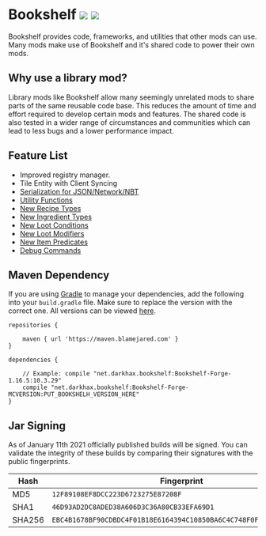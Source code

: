 # Bookshelf [![](http://cf.way2muchnoise.eu/228525.svg)](https://minecraft.curseforge.com/projects/bookshelf) [![](http://cf.way2muchnoise.eu/versions/228525.svg)](https://minecraft.curseforge.com/projects/bookshelf)

Bookshelf provides code, frameworks, and utilities that other mods can use. Many mods make use of Bookshelf and it's shared code to power their own mods.

## Why use a library mod?
Library mods like Bookshelf allow many seemingly unrelated mods to share parts of the same reusable code base. This reduces the amount of time and effort required to develop certain mods and features. The shared code is also tested in a wider range of circumstances and communities which can lead to less bugs and a lower performance impact.

## Feature List
- Improved registry manager.
- Tile Entity with Client Syncing
- [Serialization for JSON/Network/NBT](https://github.com/Darkhax-Minecraft/Bookshelf/blob/1.16.3/src/main/java/net/darkhax/bookshelf/serialization/Serializers.java)
- [Utility Functions](https://github.com/Darkhax-Minecraft/Bookshelf/tree/1.16.3/src/main/java/net/darkhax/bookshelf/util)
- [New Recipe Types](https://github.com/Darkhax-Minecraft/Bookshelf/wiki/Data-Packs#recipe-types)
- [New Ingredient Types](https://github.com/Darkhax-Minecraft/Bookshelf/wiki/Data-Packs#ingredients)
- [New Loot Conditions](https://github.com/Darkhax-Minecraft/Bookshelf/wiki/Data-Packs#loot-conditions)
- [New Loot Modifiers](https://github.com/Darkhax-Minecraft/Bookshelf/wiki/Data-Packs#global-loot-modifiers)
- [New Item Predicates](https://github.com/Darkhax-Minecraft/Bookshelf/wiki/Data-Packs#item-predicates)
- [Debug Commands](https://github.com/Darkhax-Minecraft/Bookshelf/wiki/Commands)

## Maven Dependency
If you are using [Gradle](https://gradle.org) to manage your dependencies, add the following into your `build.gradle` file. Make sure to replace the version with the correct one. All versions can be viewed [here](https://maven.mcmoddev.com/net/darkhax/bookshelf/).
```
repositories {

    maven { url 'https://maven.blamejared.com' }
}

dependencies {

    // Example: compile "net.darkhax.bookshelf:Bookshelf-Forge-1.16.5:10.3.29"
    compile "net.darkhax.bookshelf:Bookshelf-Forge-MCVERSION:PUT_BOOKSHELH_VERSION_HERE"
}
```

## Jar Signing

As of January 11th 2021 officially published builds will be signed. You can validate the integrity of these builds by comparing their signatures with the public fingerprints.

| Hash   | Fingerprint                                                        |
|--------|--------------------------------------------------------------------|
| MD5    | `12F89108EF8DCC223D6723275E87208F`                                 |
| SHA1   | `46D93AD2DC8ADED38A606D3C36A80CB33EFA69D1`                         |
| SHA256 | `EBC4B1678BF90CDBDC4F01B18E6164394C10850BA6C4C748F0FA95F2CB083AE5` |